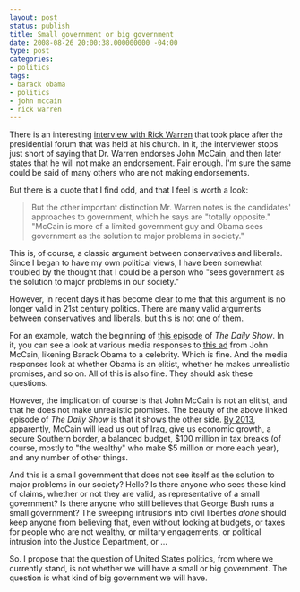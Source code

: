 ```yaml
---
layout: post
status: publish
title: Small government or big government
date: 2008-08-26 20:00:38.000000000 -04:00
type: post
categories:
- politics
tags:
- barack obama
- politics
- john mccain
- rick warren
---
```

There is an interesting <a href="http://online.wsj.com/article/SB121944811327665223.html?mod=opinion_main_commentaries">interview with Rick Warren</a> that took place after the presidential forum that was held at his church. In it, the interviewer stops just short of saying that Dr. Warren endorses John McCain, and then later states that he will not make an endorsement. Fair enough. I'm sure the same could be said of many others who are not making endorsements.

But there is a quote that I find odd, and that I feel is worth a look:
<blockquote><p>But the other important distinction Mr. Warren notes is the candidates' approaches to government, which he says are "totally opposite." "McCain is more of a limited government guy and Obama sees government as the solution to major problems in society."</p></blockquote>
This is, of course, a classic argument between conservatives and liberals. Since I began to have my own political views, I have been somewhat troubled by the thought that I could be a person who "sees government as the solution to major problems in our society."

However, in recent days it has become clear to me that this argument is no longer valid in 21st century politics. There are many valid arguments between conservatives and liberals, but this is not one of them.

For an example, watch the beginning of <a href="http://www.thedailyshow.com/full-episodes/index.jhtml?episodeId=178206">this episode</a> of <em>The Daily Show</em>. In it, you can see a look at various media responses to <a href="http://www.youtube.com/watch?v=oHXYsw_ZDXg">this ad</a> from John McCain, likening Barack Obama to a celebrity. Which is fine. And the media responses look at whether Obama is an elitist, whether he makes unrealistic promises, and so on. All of this is also fine. They should ask these questions.

However, the implication of course is that John McCain is not an elitist, and that he does not make unrealistic promises. The beauty of the above linked episode of <em>The Daily Show</em> is that it shows the other side. <a href="http://www.johnmccain.com/Informing/News/PressReleases/Read.aspx?Guid=08d196f1-2e32-4199-9d38-2e7a42c6130d">By 2013</a>, apparently, McCain will lead us out of Iraq, give us economic growth, a secure Southern border, a balanced budget, $100 million in tax breaks (of course, mostly to "the wealthy" who make $5 million or more each year), and any number of other things.

And this is a small government that does not see itself as the solution to major problems in our society? Hello? Is there anyone who sees these kind of claims, whether or not they are valid, as representative of a small government? Is there anyone who still believes that George Bush runs a small government? The sweeping intrusions into civil liberties <em>alone</em> should keep anyone from believing that, even without looking at budgets, or taxes for people who are not wealthy, or military engagements, or political intrusion into the Justice Department, or ...

So. I propose that the question of United States politics, from where we currently stand, is not whether we will have a small or big government. The question is what kind of big government we will have.
